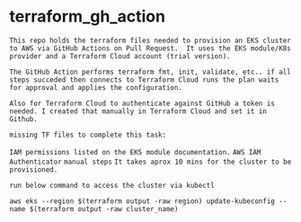 # terraform_gh_action

`This repo holds the terraform files needed to provision an EKS cluster to AWS via GitHub Actions on Pull Request.  It uses the EKS module/K8s provider and a Terraform Cloud account (trial version).`

`The GitHub Action performs terraform fmt, init, validate, etc.. if all steps succeded then connects to Terraform Cloud runs the plan waits for approval and applies the configuration. `

`Also for Terraform Cloud to authenticate against GitHub a token is needed. I created that manually in Terraform Cloud and set it in Github.` 

`missing TF files to complete this task:`

`IAM permissions listed on the EKS module documentation.`
`AWS IAM Authenticator`
 `manual steps`
`It takes aprox 10 mins for the cluster to be provisioned.`


`run below command to access the cluster via kubectl`

`aws eks --region $(terraform output -raw region) update-kubeconfig --name $(terraform output -raw cluster_name)`